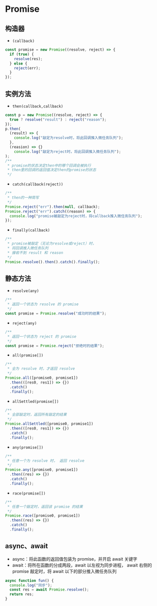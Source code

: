 # Promise

## 构造器

- `(callback)`

```js
const promise = new Promise((resolve, reject) => {
  if (true) {
    resolve(res);
  } else {
    reject(err);
  }
});
```

## 实例方法

- `then(callback,callback)`

```js
const p = new Promise((resolve, reject) => {
  true ? resolve("result") : reject("reason");
});
p.then(
  (result) => {
    console.log("敲定为resolve时，将此回调推入微任务队列");
  },
  (reasion) => {}
    console.log("敲定为reject时，将此回调推入微任务队列");
);
/**
 * promise的状态决定then中的哪个回调会被执行
 * then里的回调的返回值决定then的promise的状态
 */
```

- `catch(callback(reject))`

```js
/**
 * then的一种简写
 */
Promise.reject("err").then(null, callback);
Promise.reject("err").catch((reason) => {
  console.log("promise被敲定为reject时，将callback推入微任务队列");
});
```

- `finally(callback)`

```js
/**
 * promise被敲定（无论为resolve或reject）时，
 * 将回调推入微任务队列
 * 接收不到 result 和 reason
 */
Promise.resolve().then().catch().finally();
```

## 静态方法

- `resolve(any)`

```js
/**
 * 返回一个状态为 resolve 的 promise
 */
const promise = Promise.resolve("成功时的结果");
```

- `reject(any)`

```js
/**
 * 返回一个状态为 reject 的 promise
 */
const promise = Promise.reject("拒绝时的结果");
```

- `all(promise[])`

```js
/**
 * 全为 resolve 时，才返回 resolve
 */
Promise.all([promise0, promise1])
  .then(([res0, res1]) => {})
  .catch()
  .finally();
```

- `allSettled(promise[])`

```js
/**
 * 全部敲定时，返回所有敲定的结果
 */
Promise.allSettled([promise0, promise1])
  .then(([res0, res1]) => {})
  .catch()
  .finally();
```

- `any(promise[])`

```js
/**
 * 任意一个为 resolve 时， 返回 resolve
 */
Promise.any([promise0, promise1])
  .then((res) => {})
  .catch()
  .finally();
```

- `race(promise[])`

```js
/**
 * 任意一个敲定时，返回该 promise 的结果
 */
Promise.race([promise0, promise1])
  .then((res) => {})
  .catch()
  .finally();
```

## async、await

- async：将此函数的返回值包装为 promise，并开启 await 关键字
- await：将所在函数的分成两段，await 以左视为同步进程， await 右侧的 promise 敲定时，将 await 以下的部分推入微任务队列

```js
async function fun() {
  console.log("同步");
  const res = await Promise.resolve();
  return res;
}
```
